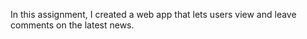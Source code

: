 
In this assignment, I created a web app that lets users view and leave comments on the latest news. 
